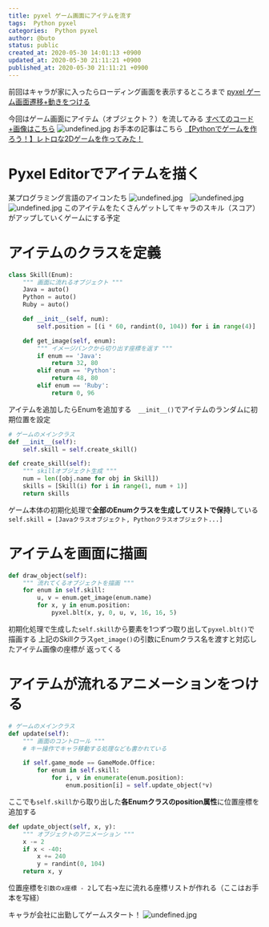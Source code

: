 ```yaml
---
title: pyxel ゲーム画面にアイテムを流す
tags:  Python pyxel
categories:  Python pyxel
author: @buto
status: public
created_at: 2020-05-30 14:01:13 +0900
updated_at: 2020-05-30 21:11:21 +0900
published_at: 2020-05-30 21:11:21 +0900
---
```

前回はキャラが家に入ったらローディング画面を表示するところまで
[pyxel ゲーム画面遷移+動きをつける](https://buto.qrunch.io/entries/crg5e0pjFuyYNPAQ)

今回はゲーム画面にアイテム（オブジェクト？）を流してみる
[すべてのコード+画像はこちら](https://github.com/butorisa/pretty-hopper)
![undefined.jpg](https://s3.qrunch.io/7e457bd8ddb5fee4919832909d17a35a.gif)
お手本の記事はこちら
[【Pythonでゲームを作ろう！】レトロな2Dゲームを作ってみた！](https://dev.classmethod.jp/articles/gamedev-with-python-pyxel1/)

# Pyxel Editorでアイテムを描く
某プログラミング言語のアイコンたち
![undefined.jpg](https://s3.qrunch.io/1711b90f499669ffc83e83970782b171.png)　![undefined.jpg](https://s3.qrunch.io/11460f62e36d2f930919b0da111e3a14.png)　![undefined.jpg](https://s3.qrunch.io/5e2a37a1930c66f912ced20790df35b3.png)
このアイテムをたくさんゲットしてキャラのスキル（スコア）がアップしていくゲームにする予定
# アイテムのクラスを定義

```py
class Skill(Enum):
    """ 画面に流れるオブジェクト """
    Java = auto()
    Python = auto()
    Ruby = auto()

    def __init__(self, num):
        self.position = [(i * 60, randint(0, 104)) for i in range(4)]

    def get_image(self, enum):
        """ イメージバンクから切り出す座標を返す """
        if enum == 'Java':
            return 32, 80
        elif enum == 'Python':
            return 48, 80
        elif enum == 'Ruby':
            return 0, 96
```
アイテムを追加したらEnumを追加する　`__init__()`でアイテムのランダムに初期位置を設定

```py
# ゲームのメインクラス
def __init__(self):
    self.skill = self.create_skill()

def create_skill(self):
    """ skillオブジェクト生成 """
    num = len([obj.name for obj in Skill])
    skills = [Skill(i) for i in range(1, num + 1)]
    return skills
```
ゲーム本体の初期化処理で**全部のEnumクラスを生成してリストで保持**している
`self.skill = [Javaクラスオブジェクト, Pythonクラスオブジェクト...]` 
# アイテムを画面に描画

```py
def draw_object(self):
    """ 流れてくるオブジェクトを描画 """
    for enum in self.skill:
        u, v = enum.get_image(enum.name)
        for x, y in enum.position:
            pyxel.blt(x, y, 0, u, v, 16, 16, 5)
```
初期化処理で生成した`self.skill`から要素を1つずつ取り出して`pyxel.blt()`で描画する
上記のSkillクラス`get_image()`の引数にEnumクラス名を渡すと対応したアイテム画像の座標が
返ってくる
# アイテムが流れるアニメーションをつける

```py
# ゲームのメインクラス
def update(self):
    """ 画面のコントロール """
    # キー操作でキャラ移動する処理なども書かれている

    if self.game_mode == GameMode.Office:
        for enum in self.skill:
            for i, v in enumerate(enum.position):
                enum.position[i] = self.update_object(*v)
```
ここでも`self.skill`から取り出した**各Enumクラスのposition属性**に位置座標を追加する

```py
def update_object(self, x, y):
    """ オブジェクトのアニメーション """
    x -= 2
    if x < -40:
        x += 240
        y = randint(0, 104)
    return x, y
```
位置座標を`引数のx座標 - 2`して右→左に流れる座標リストが作れる（ここはお手本を写経）

キャラが会社に出勤してゲームスタート！
![undefined.jpg](https://s3.qrunch.io/a05a0145ee39815eac49ef1f1f0a4364.gif)
